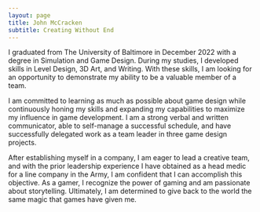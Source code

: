```yaml
---
layout: page
title: John McCracken
subtitle: Creating Without End
---
```


I graduated from The University of Baltimore in December 2022 with a degree in Simulation and Game Design. During my studies, I developed skills in Level Design, 3D Art, and Writing. With these skills, I am looking for an opportunity to demonstrate my ability to be a valuable member of a team. 

I am committed to learning as much as possible about game design while continuously honing my skills and expanding my capabilities to maximize my influence in game development. I am a strong verbal and written communicator, able to self-manage a successful schedule, and have successfully delegated work as a team leader in three game design projects. 

After establishing myself in a company, I am eager to lead a creative team, and with the prior leadership experience I have obtained as a head medic for a line company in the Army, I am confident that I can accomplish this objective. As a gamer, I recognize the power of gaming and am passionate about storytelling. Ultimately, I am determined to give back to the world the same magic that games have given me.
